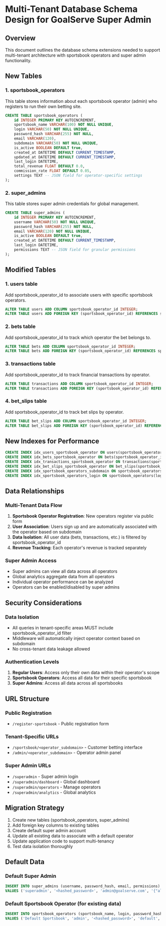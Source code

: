 # Multi-Tenant Database Schema Design for GoalServe Super Admin

## Overview
This document outlines the database schema extensions needed to support multi-tenant architecture with sportsbook operators and super admin functionality.

## New Tables

### 1. sportsbook_operators
This table stores information about each sportsbook operator (admin) who registers to run their own betting site.

```sql
CREATE TABLE sportsbook_operators (
    id INTEGER PRIMARY KEY AUTOINCREMENT,
    sportsbook_name VARCHAR(100) NOT NULL UNIQUE,
    login VARCHAR(50) NOT NULL UNIQUE,
    password_hash VARCHAR(255) NOT NULL,
    email VARCHAR(120),
    subdomain VARCHAR(50) NOT NULL UNIQUE,
    is_active BOOLEAN DEFAULT true,
    created_at DATETIME DEFAULT CURRENT_TIMESTAMP,
    updated_at DATETIME DEFAULT CURRENT_TIMESTAMP,
    last_login DATETIME,
    total_revenue FLOAT DEFAULT 0.0,
    commission_rate FLOAT DEFAULT 0.05,
    settings TEXT -- JSON field for operator-specific settings
);
```

### 2. super_admins
This table stores super admin credentials for global management.

```sql
CREATE TABLE super_admins (
    id INTEGER PRIMARY KEY AUTOINCREMENT,
    username VARCHAR(50) NOT NULL UNIQUE,
    password_hash VARCHAR(255) NOT NULL,
    email VARCHAR(120) NOT NULL UNIQUE,
    is_active BOOLEAN DEFAULT true,
    created_at DATETIME DEFAULT CURRENT_TIMESTAMP,
    last_login DATETIME,
    permissions TEXT -- JSON field for granular permissions
);
```

## Modified Tables

### 1. users table
Add sportsbook_operator_id to associate users with specific sportsbook operators.

```sql
ALTER TABLE users ADD COLUMN sportsbook_operator_id INTEGER;
ALTER TABLE users ADD FOREIGN KEY (sportsbook_operator_id) REFERENCES sportsbook_operators(id);
```

### 2. bets table
Add sportsbook_operator_id to track which operator the bet belongs to.

```sql
ALTER TABLE bets ADD COLUMN sportsbook_operator_id INTEGER;
ALTER TABLE bets ADD FOREIGN KEY (sportsbook_operator_id) REFERENCES sportsbook_operators(id);
```

### 3. transactions table
Add sportsbook_operator_id to track financial transactions by operator.

```sql
ALTER TABLE transactions ADD COLUMN sportsbook_operator_id INTEGER;
ALTER TABLE transactions ADD FOREIGN KEY (sportsbook_operator_id) REFERENCES sportsbook_operators(id);
```

### 4. bet_slips table
Add sportsbook_operator_id to track bet slips by operator.

```sql
ALTER TABLE bet_slips ADD COLUMN sportsbook_operator_id INTEGER;
ALTER TABLE bet_slips ADD FOREIGN KEY (sportsbook_operator_id) REFERENCES sportsbook_operators(id);
```

## New Indexes for Performance

```sql
CREATE INDEX idx_users_sportsbook_operator ON users(sportsbook_operator_id);
CREATE INDEX idx_bets_sportsbook_operator ON bets(sportsbook_operator_id);
CREATE INDEX idx_transactions_sportsbook_operator ON transactions(sportsbook_operator_id);
CREATE INDEX idx_bet_slips_sportsbook_operator ON bet_slips(sportsbook_operator_id);
CREATE INDEX idx_sportsbook_operators_subdomain ON sportsbook_operators(subdomain);
CREATE INDEX idx_sportsbook_operators_login ON sportsbook_operators(login);
```

## Data Relationships

### Multi-Tenant Data Flow
1. **Sportsbook Operator Registration**: New operators register via public form
2. **User Association**: Users sign up and are automatically associated with the operator based on subdomain
3. **Data Isolation**: All user data (bets, transactions, etc.) is filtered by sportsbook_operator_id
4. **Revenue Tracking**: Each operator's revenue is tracked separately

### Super Admin Access
- Super admins can view all data across all operators
- Global analytics aggregate data from all operators
- Individual operator performance can be analyzed
- Operators can be enabled/disabled by super admins

## Security Considerations

### Data Isolation
- All queries in tenant-specific areas MUST include sportsbook_operator_id filter
- Middleware will automatically inject operator context based on subdomain
- No cross-tenant data leakage allowed

### Authentication Levels
1. **Regular Users**: Access only their own data within their operator's scope
2. **Sportsbook Operators**: Access all data for their specific sportsbook
3. **Super Admins**: Access all data across all sportsbooks

## URL Structure

### Public Registration
- `/register-sportsbook` - Public registration form

### Tenant-Specific URLs
- `/sportsbook/<operator_subdomain>` - Customer betting interface
- `/admin/<operator_subdomain>` - Operator admin panel

### Super Admin URLs
- `/superadmin` - Super admin login
- `/superadmin/dashboard` - Global dashboard
- `/superadmin/operators` - Manage operators
- `/superadmin/analytics` - Global analytics

## Migration Strategy

1. Create new tables (sportsbook_operators, super_admins)
2. Add foreign key columns to existing tables
3. Create default super admin account
4. Update all existing data to associate with a default operator
5. Update application code to support multi-tenancy
6. Test data isolation thoroughly

## Default Data

### Default Super Admin
```sql
INSERT INTO super_admins (username, password_hash, email, permissions) 
VALUES ('superadmin', '<hashed_password>', 'admin@goalserve.com', '{"all": true}');
```

### Default Sportsbook Operator (for existing data)
```sql
INSERT INTO sportsbook_operators (sportsbook_name, login, password_hash, subdomain, email) 
VALUES ('Default Sportsbook', 'admin', '<hashed_password>', 'default', 'admin@default.com');
```

